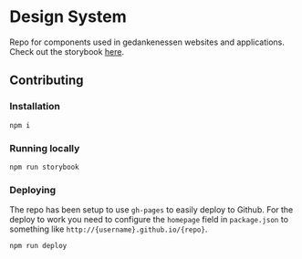 # Design System

Repo for components used in gedankenessen websites and applications.
Check out the storybook [here](https://gedankenessen.github.io/design).

## Contributing
### Installation

```shell
npm i
```

### Running locally

```shell
npm run storybook
```

### Deploying

The repo has been setup to use `gh-pages` to easily deploy to Github.
For the deploy to work you need to configure the `homepage` field in `package.json` to something like `http://{username}.github.io/{repo}`.

```shell
npm run deploy
```
